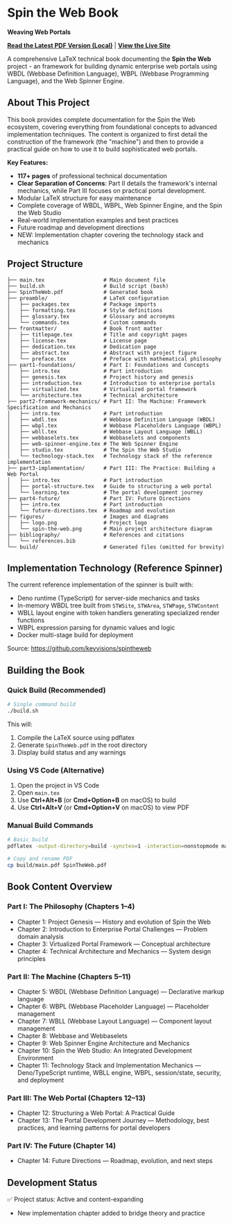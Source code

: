 # Spin the Web Book

**Weaving Web Portals**

[**Read the Latest PDF Version (Local)**](SpinTheWeb.pdf) |
[**View the Live Site**](https://keyvisions.github.io/spintheweb-book/)

A comprehensive LaTeX technical book documenting the **Spin the Web** project -
an framework for building dynamic enterprise web portals using WBDL (Webbase
Definition Language), WBPL (Webbase Programming Language), and the Web Spinner
Engine.

## About This Project

This book provides complete documentation for the Spin the Web ecosystem,
covering everything from foundational concepts to advanced implementation
techniques. The content is organized to first detail the construction of the
framework (the "machine") and then to provide a practical guide on how to use it
to build sophisticated web portals.

**Key Features:**

- **117+ pages** of professional technical documentation
- **Clear Separation of Concerns**: Part II details the framework's internal
  mechanics, while Part III focuses on practical portal development.
- Modular LaTeX structure for easy maintenance
- Complete coverage of WBDL, WBPL, Web Spinner Engine, and the Spin the Web
  Studio
- Real-world implementation examples and best practices
- Future roadmap and development directions
- NEW: Implementation chapter covering the technology stack and mechanics

## Project Structure

```
├── main.tex                   # Main document file
├── build.sh                   # Build script (bash)
├── SpinTheWeb.pdf             # Generated book
├── preamble/                  # LaTeX configuration
│   ├── packages.tex           # Package imports
│   ├── formatting.tex         # Style definitions
│   ├── glossary.tex           # Glossary and acronyms
│   └── commands.tex           # Custom commands
├── frontmatter/               # Book front matter
│   ├── titlepage.tex          # Title and copyright pages
│   ├── license.tex            # License page
│   ├── dedication.tex         # Dedication page
│   ├── abstract.tex           # Abstract with project figure
│   └── preface.tex            # Preface with mathematical philosophy
├── part1-foundations/         # Part I: Foundations and Concepts
│   ├── intro.tex              # Part introduction
│   ├── genesis.tex            # Project history and genesis
│   ├── introduction.tex       # Introduction to enterprise portals
│   ├── virtualized.tex        # Virtualized portal framework
│   └── architecture.tex       # Technical architecture
├── part2-framework-mechanics/ # Part II: The Machine: Framework Specification and Mechanics
│   ├── intro.tex              # Part introduction
│   ├── wbdl.tex               # Webbase Definition Language (WBDL)
│   ├── wbpl.tex               # Webbase Placeholders Language (WBPL)
│   ├── wbll.tex               # Webbase Layout Language (WBLL)
│   ├── webbaselets.tex        # Webbaselets and components
│   ├── web-spinner-engine.tex # The Web Spinner Engine
│   ├── studio.tex             # The Spin the Web Studio
│   └── technology-stack.tex   # Technology stack of the reference implementation
├── part3-implementation/      # Part III: The Practice: Building a Web Portal
│   ├── intro.tex              # Part introduction
│   ├── portal-structure.tex   # Guide to structuring a web portal
│   └── learning.tex           # The portal development journey
├── part4-future/              # Part IV: Future Directions
│   ├── intro.tex              # Part introduction
│   └── future-directions.tex  # Roadmap and evolution
├── figures/                   # Images and diagrams
│   ├── logo.png               # Project logo
│   └── spin-the-web.png       # Main project architecture diagram
├── bibliography/              # References and citations
│   └── references.bib
└── build/                     # Generated files (omitted for brevity)
```

## Implementation Technology (Reference Spinner)

The current reference implementation of the spinner is built with:

- Deno runtime (TypeScript) for server-side mechanics and tasks
- In-memory WBDL tree built from `STWSite`, `STWArea`, `STWPage`, `STWContent`
- WBLL layout engine with token handlers generating specialized render functions
- WBPL expression parsing for dynamic values and logic
- Docker multi-stage build for deployment

Source: https://github.com/keyvisions/spintheweb

## Building the Book

### Quick Build (Recommended)

```bash
# Single command build
./build.sh
```

This will:

1. Compile the LaTeX source using pdflatex
2. Generate `SpinTheWeb.pdf` in the root directory
3. Display build status and any warnings

### Using VS Code (Alternative)

1. Open the project in VS Code
2. Open `main.tex`
3. Use **Ctrl+Alt+B** (or **Cmd+Option+B** on macOS) to build
4. Use **Ctrl+Alt+V** (or **Cmd+Option+V** on macOS) to view PDF

### Manual Build Commands

```bash
# Basic build
pdflatex -output-directory=build -synctex=1 -interaction=nonstopmode main.tex

# Copy and rename PDF
cp build/main.pdf SpinTheWeb.pdf
```

## Book Content Overview

### Part I: The Philosophy (Chapters 1–4)

- Chapter 1: Project Genesis — History and evolution of Spin the Web
- Chapter 2: Introduction to Enterprise Portal Challenges — Problem domain analysis
- Chapter 3: Virtualized Portal Framework — Conceptual architecture
- Chapter 4: Technical Architecture and Mechanics — System design principles

### Part II: The Machine (Chapters 5–11)

- Chapter 5: WBDL (Webbase Definition Language) — Declarative markup language
- Chapter 6: WBPL (Webbase Placeholder Language) — Placeholder management
- Chapter 7: WBLL (Webbase Layout Language) — Component layout management
- Chapter 8: Webbase and Webbaselets
- Chapter 9: Web Spinner Engine Architecture and Mechanics
- Chapter 10: Spin the Web Studio: An Integrated Development Environment
- Chapter 11: Technology Stack and Implementation Mechanics — Deno/TypeScript runtime, WBLL engine, WBPL, session/state, security, and deployment

### Part III: The Web Portal (Chapters 12–13)

- Chapter 12: Structuring a Web Portal: A Practical Guide
- Chapter 13: The Portal Development Journey — Methodology, best practices, and learning patterns for portal developers

### Part IV: The Future (Chapter 14)

- Chapter 14: Future Directions — Roadmap, evolution, and next steps

## Development Status

✅ Project status: Active and content-expanding

- New implementation chapter added to bridge theory and practice
